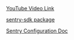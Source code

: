 [YouTube Video Link](https://youtu.be/Q7oCEBIdoEs?si=aSFx3wcOr0Hh4SZq)

[sentry-sdk package](https://pypi.org/project/sentry-sdk/)

[Sentry Configuration Doc](https://docs.sentry.io/platforms/python/guides/django/)
